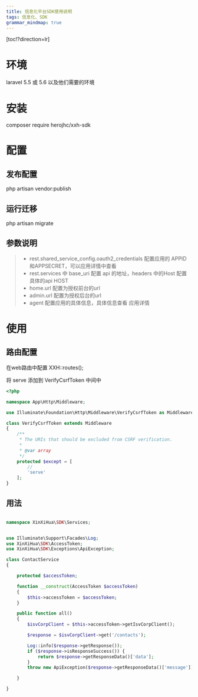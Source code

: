 ```yaml
---
title: 信息化平台SDK使用说明
tags: 信息化、SDK
grammar_mindmap: true
---
```



[toc!?direction=lr]

# 环境
laravel 5.5 或 5.6 以及他们需要的环境

# 安装
composer require herojhc/xxh-sdk

# 配置
 
## 发布配置

php artisan vendor:publish

## 运行迁移

php artisan migrate

## 参数说明
> * rest.shared_service_config.oauth2_credentials  配置应用的 APPID 和APPSECRET，可以应用详情中查看
> * rest.services 中 base_uri 配置 api 的地址，headers 中的Host 配置 具体的api HOST
> * home.url 配置为授权前台的url
> * admin.url 配置为授权后台的url
> * agent 配置应用的具体信息，具体信息查看 应用详情


# 使用

## 路由配置
在web路由中配置 
XXH::routes();

将 serve 添加到 VerifyCsrfToken 中间中

``` php
<?php

namespace App\Http\Middleware;

use Illuminate\Foundation\Http\Middleware\VerifyCsrfToken as Middleware;

class VerifyCsrfToken extends Middleware
{
    /**
     * The URIs that should be excluded from CSRF verification.
     *
     * @var array
     */
    protected $except = [
        //
        'serve'
    ];
}
```



## 用法

``` php

namespace XinXiHua\SDK\Services;


use Illuminate\Support\Facades\Log;
use XinXiHua\SDK\AccessToken;
use XinXiHua\SDK\Exceptions\ApiException;

class ContactService
{

    protected $accessToken;

    function __construct(AccessToken $accessToken)
    {
        $this->accessToken = $accessToken;
    }

    public function all()
    {
        $isvCorpClient = $this->accessToken->getIsvCorpClient();

        $response = $isvCorpClient->get('/contacts');

        Log::info($response->getResponse());
        if ($response->isResponseSuccess()) {
            return $response->getResponseData()['data'];
        }
        throw new ApiException($response->getResponseData()['message']);

    }

}

```




